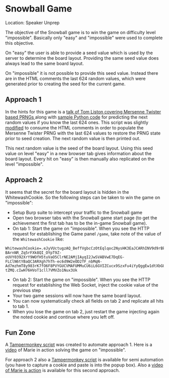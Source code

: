 # Snowball Game
Location: Speaker Unprep

The objective of the Snowball game is to win the game on difficulty level "impossible".
Basically only "easy" and "impossible" were used to complete this objective.

On "easy" the user is able to provide a seed value which is used by the server to determine the board layout. Providing the same seed value does always lead to the same board layout.

On "impossible" it is not possible to provide this seed value. Instead there are in the HTML comments the last 624 random values, which were generated prior to creating the seed for the current game.

## Approach 1
In the hints for this game is a [talk of Tom Liston covering Mersenne Twister based PRNGs ](https://www.youtube.com/watch?v=Jo5Nlbqd-Vg) along with [sample Python code](https://github.com/tliston/mt19937) for predicting the next random values if you know the last 624 ones.
This script was slightly [modified](https://github.com/joergschwarzwaelder/hhc2020/blob/master/Additional/mt19937-jsw.py) to consume the HTML comments in order to populate the Mersenne Twister PRNG with the last 624 values to restore the PRNG state prior to seed creation. The next random value is then printed out.

This next random value is the seed of the board layout.
Using this seed value on level "easy" in a new browser tab gives information about the board layout. Every hit on "easy" is then manually also replicated on the level "impossible".

## Approach 2
It seems that the secret for the board layout is hidden in the WhitewashCookie. So the following steps can be taken to win the game on "impossible":
 - Setup Burp suite to intercept your traffic to the Snowball game
 - Open two browser tabs with the Snowball game start page (to get the achievement the first tab has to be the in-game Snowball game).
 - On tab 1: Start the game on "impossible". When you see the HTTP request for establishing the Game panel `/game`, take note of the value of the `WhitewashCookie` like:
```
WhitewashCookie=.eJyVUctugzAQ_BeffVgbcCzOtEqlqoc2NysHK3EaJCARhINV9d9rBkIeSinVSiN7dlizM18sy3e7fNMWJ89S4uypcqV_tf7QnlhqDPG-BArnNR_Zq5rFXk8QI_OYpT9Z-oUVY0392XrY9WOfH5tuVaO5ClrNE2AMjIAyqI2JwSVABVwE7DqEG-FLClN6tYBaQC3ARXgh7hTh-ec6d9W2eOD2fF_nbMqN-Ad7mzhmT8y983rK7fO6F8PVYGUCVMAFUMMuCU6iL6GVIZCucx9SzxFu4iYyQggEw1dtXbGUHQvrXc34cHjJArdsP_fvtmoOZVb7ZmsLN_bfbOmCQkoVJaR1HLHvH9LexR0.X-tZMQ.cIwH76HVoT1cll7VMVZo1Nux3Uk
```
 - On tab 2: Start the game on "impossible". When you see the HTTP request for establishing the Web Socket, inject the cookie value of the previous step
 - Your two game sessions will now have the same board layout.
 - You can now systematically check all fields on tab 2 and replicate all hits to tab 1.
 - When you lose the game on tab 2, just restart the game injecting again the noted cookie and continue where you left off.

## Fun Zone

A [Tampermonkey script](https://github.com/joergschwarzwaelder/hhc2020/blob/master/Additional/snowball.tampermonkey) was created to automate approach 1.
Here is a [video](https://github.com/joergschwarzwaelder/hhc2020/blob/master/Additional/Holiday%20Hack%20Challenge%202020%20-%20Snowball%20-%20Marie.webm) of Marie in action solving the game on "impossible".

For approach 2 also a [Tampermonkey script](https://github.com/joergschwarzwaelder/hhc2020/blob/master/Additional/snowball2.tampermonkey) is available for semi automation (you have to capture a cookie and paste is into the popup box). Also a [video of Marie is action](https://github.com/joergschwarzwaelder/hhc2020/blob/master/Additional/Holiday%20Hack%20Challenge%202020%20-%20Snowball%20-%20Marie%20on%20Steroids.webm) is available for this second approach.
<!--stackedit_data:
eyJoaXN0b3J5IjpbLTg5NDQ0NjQ2MywtMTQxNDcxNjU5MCwtNT
QyOTk1MCwtNTA4OTYwMTQsMzU5NjMwNTgzLC0xMTIxOTM5NTQs
LTIwMTczMTgyNjksNzMwOTk4MTE2XX0=
-->